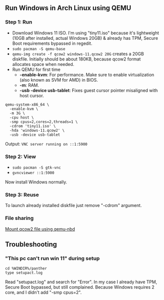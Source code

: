 ## Run Windows in Arch Linux using QEMU

### Step 1: Run

- Download Windows 11 ISO. I'm using "tiny11.iso" because it's lightweight (10GB after installed, actual Windows 20GB) & already has TPM, Secure Boot requirements bypassed in regedit.
- `sudo pacman -S qemu-base`
- `qemu-img create -f qcow2 windows-11.qcow2 20G` creates a 20GB diskfile. Initially should be about 180KB, because qcow2 format allocates space when needed.
- Run QEMU for first time
  - **-enable-kvm**: For performance. Make sure to enable virtualization (also known as SVM for AMD) in BIOS.
  - **-m**: RAM.
  - **-usb -device usb-tablet**: Fixes guest cursor pointer misaligned with host cursor.

```
qemu-system-x86_64 \
  -enable-kvm \
  -m 3G \
  -cpu host \
  -smp cpus=2,cores=2,threads=1 \
  -cdrom 'tiny11.iso' \
  -hda 'windows-11.qcow2' \
  -usb -device usb-tablet
```

Output:
`VNC server running on ::1:5900`

### Step 2: View

- `sudo pacman -S gtk-vnc`
- `gvncviewer ::1:5900`

Now install Windows normally.

### Step 3: Reuse

To launch already installed diskfile just remove "-cdrom" argument.

### File sharing

[Mount qcow2 file using qemu-nbd](https://wiki.archlinux.org/title/QEMU#Mounting_a_partition_from_a_qcow2_image)

## Troubleshooting

### "This pc can't run win 11" during setup

```
cd %WINDIR%/panther
type setupact.log
```

Read "setupact.log" and search for "Error". In my case I already have TPM, Secure Boot bypassed, but still complained.
Because Windows requires 2 core, and I didn't add "-smp cpus=2".
